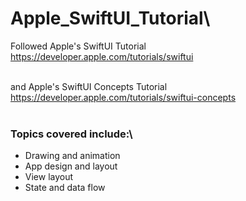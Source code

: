 # Apple_SwiftUI_Tutorial\
Followed Apple's SwiftUI Tutorial\
https://developer.apple.com/tutorials/swiftui <br/><br/>

and Apple's SwiftUI Concepts Tutorial\
https://developer.apple.com/tutorials/swiftui-concepts <br/><br/>

### Topics covered include:\
- Drawing and animation
- App design and layout
- View layout
- State and data flow
